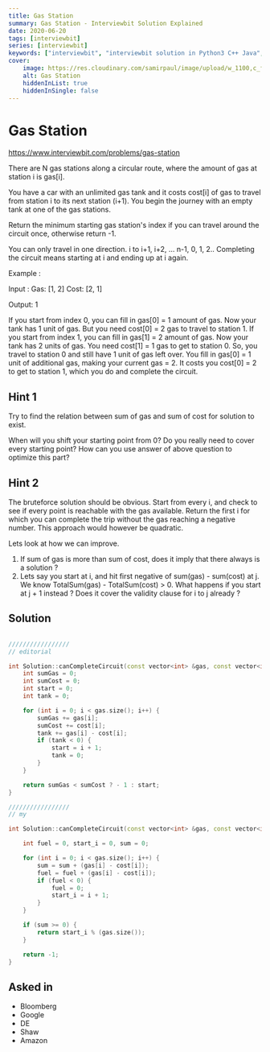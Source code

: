 ```yaml
---
title: Gas Station
summary: Gas Station - Interviewbit Solution Explained
date: 2020-06-20
tags: [interviewbit]
series: [interviewbit]
keywords: ["interviewbit", "interviewbit solution in Python3 C++ Java", "Gas Station Solution Explained"]
cover:
    image: https://res.cloudinary.com/samirpaul/image/upload/w_1100,c_fit,co_rgb:FFFFFF,l_text:Arial_75_bold:Gas Station - Solution Explained/problem-solving.webp
    alt: Gas Station
    hiddenInList: true
    hiddenInSingle: false
---
```


# Gas Station

https://www.interviewbit.com/problems/gas-station

There are N gas stations along a circular route, where the amount of gas at station i is gas[i].

You have a car with an unlimited gas tank and it costs cost[i] of gas to travel from station i to its next station (i+1). You begin the journey with an empty tank at one of the gas stations.

Return the minimum starting gas station's index if you can travel around the circuit once, otherwise return -1.

You can only travel in one direction. i to i+1, i+2, ... n-1, 0, 1, 2..
Completing the circuit means starting at i and ending up at i again.

Example :

Input :
      Gas:   [1, 2]
      Cost:  [2, 1]

Output: 1 

If you start from index 0, you can fill in gas[0] = 1 amount of gas. Now your tank has 1 unit of gas. But you need cost[0] = 2 gas to travel to station 1. 
If you start from index 1, you can fill in gas[1] = 2 amount of gas. Now your tank has 2 units of gas. You need cost[1] = 1 gas to get to station 0. So, you travel to station 0 and still have 1 unit of gas left over. You fill in gas[0] = 1 unit of additional gas, making your current gas = 2. It costs you cost[0] = 2 to get to station 1, which you do and complete the circuit. 


## Hint 1

Try to find the relation between sum of gas and sum of cost for solution to exist.

When will you shift your starting point from 0? 
Do you really need to cover every starting point? How can you use answer of above question to optimize this part?

## Hint 2

The bruteforce solution should be obvious. Start from every i, and check to see if every point is reachable with the gas available. Return the first i for which you can complete the trip without the gas reaching a negative number. 
This approach would however be quadratic.

Lets look at how we can improve. 
1) If sum of gas is more than sum of cost, does it imply that there always is a solution ? 
2) Lets say you start at i, and hit first negative of sum(gas) - sum(cost) at j. We know TotalSum(gas) - TotalSum(cost) > 0. What happens if you start at j + 1 instead ? Does it cover the validity clause for i to j already ?


## Solution

```cpp

/////////////////
// editorial

int Solution::canCompleteCircuit(const vector<int> &gas, const vector<int> &cost) {
    int sumGas = 0;
    int sumCost = 0;
    int start = 0;
    int tank = 0;

    for (int i = 0; i < gas.size(); i++) {
        sumGas += gas[i];
        sumCost += cost[i];
        tank += gas[i] - cost[i];
        if (tank < 0) {
            start = i + 1;
            tank = 0;
        }
    }

    return sumGas < sumCost ? - 1 : start;
}

/////////////////
// my

int Solution::canCompleteCircuit(const vector<int> &gas, const vector<int> &cost) {

    int fuel = 0, start_i = 0, sum = 0;

    for (int i = 0; i < gas.size(); i++) {
        sum = sum + (gas[i] - cost[i]);
        fuel = fuel + (gas[i] - cost[i]);
        if (fuel < 0) {
            fuel = 0;
            start_i = i + 1;
        }
    }

    if (sum >= 0) {
        return start_i % (gas.size());
    }

    return -1;
}
```
## Asked in

* Bloomberg
* Google
* DE
* Shaw
* Amazon
